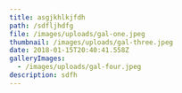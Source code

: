 ```yaml
---
title: asgjkhlkjfdh
path: /sdfljhdfg
file: /images/uploads/gal-one.jpeg
thumbnail: /images/uploads/gal-three.jpeg
date: 2018-01-15T20:40:41.558Z
galleryImages:
  - /images/uploads/gal-four.jpeg
description: sdfh
---
```



